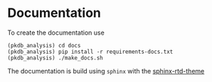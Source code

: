 # Documentation

To create the documentation use
```
(pkdb_analysis) cd docs
(pkdb_analysis) pip install -r requirements-docs.txt
(pkdb_analysis) ./make_docs.sh
```

The documentation is build using `sphinx` with the 
[sphinx-rtd-theme](https://sphinx-rtd-theme.readthedocs.io/en/latest/configuring.html) 
